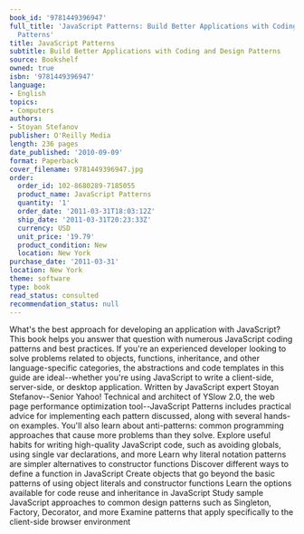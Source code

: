 ```yaml
---
book_id: '9781449396947'
full_title: 'JavaScript Patterns: Build Better Applications with Coding and Design
  Patterns'
title: JavaScript Patterns
subtitle: Build Better Applications with Coding and Design Patterns
source: Bookshelf
owned: true
isbn: '9781449396947'
language:
- English
topics:
- Computers
authors:
- Stoyan Stefanov
publisher: O'Reilly Media
length: 236 pages
date_published: '2010-09-09'
format: Paperback
cover_filename: 9781449396947.jpg
order:
  order_id: 102-8680289-7185055
  product_name: JavaScript Patterns
  quantity: '1'
  order_date: '2011-03-31T18:03:12Z'
  ship_date: '2011-03-31T20:23:33Z'
  currency: USD
  unit_price: '19.79'
  product_condition: New
  location: New York
purchase_date: '2011-03-31'
location: New York
theme: software
type: book
read_status: consulted
recommendation_status: null
---
```

What's the best approach for developing an application with JavaScript? This book helps you answer that question with numerous JavaScript coding patterns and best practices. If you're an experienced developer looking to solve problems related to objects, functions, inheritance, and other language-specific categories, the abstractions and code templates in this guide are ideal--whether you're using JavaScript to write a client-side, server-side, or desktop application.
Written by JavaScript expert Stoyan Stefanov--Senior Yahoo! Technical and architect of YSlow 2.0, the web page performance optimization tool--JavaScript Patterns includes practical advice for implementing each pattern discussed, along with several hands-on examples. You'll also learn about anti-patterns: common programming approaches that cause more problems than they solve.
Explore useful habits for writing high-quality JavaScript code, such as avoiding globals, using single var declarations, and more
Learn why literal notation patterns are simpler alternatives to constructor functions
Discover different ways to define a function in JavaScript
Create objects that go beyond the basic patterns of using object literals and constructor functions
Learn the options available for code reuse and inheritance in JavaScript
Study sample JavaScript approaches to common design patterns such as Singleton, Factory, Decorator, and more
Examine patterns that apply specifically to the client-side browser environment
